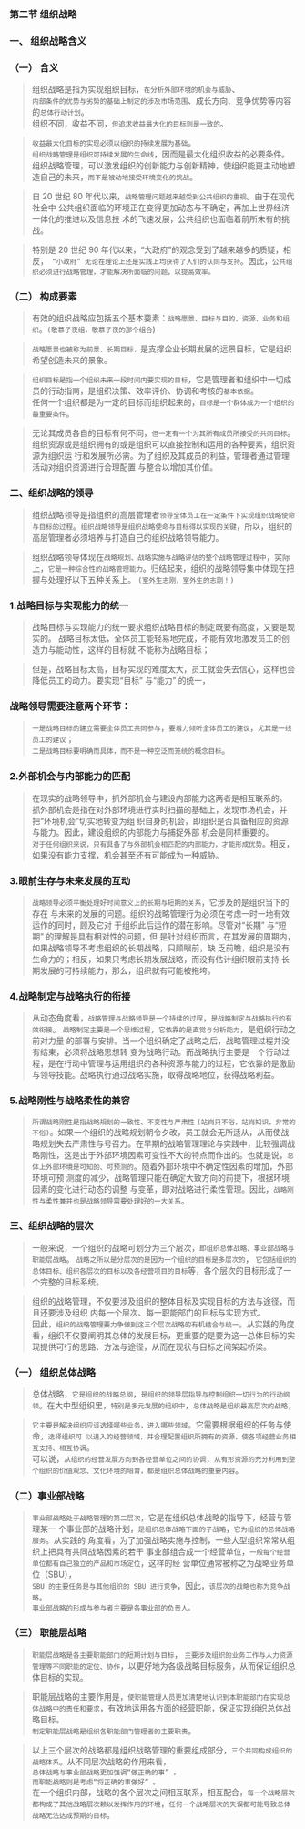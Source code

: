 ### 第二节 组织战略
### 一、 组织战略含义
### （一） 含义
>   组织战略是指为实现组织目标，`在分析外部环境的机会与威胁`、       
`内部条件的优势与劣势的基础上制定的涉及市场范围`、成长方向、竞争优势等内容的`总体行动计划`。       
组织不同，收益不同，`但追求收益最大化的目标则是一致的`。       

>   `收益最大化目标的实现必须以组织的持续发展为基础`。     
`组织战略管理是组织可持续发展的生命线`，因而是最大化组织收益的必要条件。            
组织战略管理，可以激发组织的创新能力与创新精神，使组织能更主动地塑造自己的未来，`而不是被动地接受环境变化的挑战`。            

>   自 20 世纪 80 年代以来，`战略管理问题越来越受到公共组织的重视`。由于在现代社会中
公共组织面临的环境正在变得更加动态与不确定，再加上世界经济一体化的推进以及信息技
术的飞速发展，公共组织也面临着前所未有的挑战。

>   特别是 20 世纪 90 年代以来，“大政府”的观念受到了越来越多的质疑，相反，` “小政府” 无论在理论上还是实践上均获得了人们的认同与支持`。因此，`公共组织必须进行战略管理，才能解决所面临的问题，以提高效率。`

### （二） 构成要素
>   有效的组织战略应包括五个基本要素：`战略愿景、目标与目的、资源、业务和组织`。`(敬慕子夜组，敬慕子夜的那个组合`)     
            
>   `战略愿景也被称为前景、长期目标，`是支撑企业长期发展的远景目标，它是组织希望创造未来的景象。

>   `组织目标是指一个组织未来一段时间内要实现的目标`，它是管理者和组织中一切成员的行动指南，是组织决策、效率评价、协调和考核的`基本依据`。      
任何一个组织都是为一定的目标而组织起来的，`目标是一个群体成为一个组织的最重要条件`。      

>   无论其成员各自的目标有何不同，`但一定有一个为其所有成员所接受的共同目标`。
组织资源或是组织拥有的或是组织可以直接控制和运用的各种要素，组织资源为组织运
行和发展所必需。为了组织及其成员的利益，管理者通过管理活动对组织资源进行合理配置
与整合以增加其价值。

### 二、组织战略的领导
>   组织战略领导是指组织的高层管理者`领导全体员工在一定条件下实现组织战略使命与目标的过程`。`组织战略领导是组织战略使命与目标得以实现的关键`，所以，组织的高层管理者必须培养与打造自己的组织战略领导能力。

>   组织战略领导体现在`战略规划、战略实施与战略评估的整个战略管理过程中`，实际上，`它是一种综合性的战略管理能力`。归结起来，组织的战略领导集中体现在把握与处理好以下五种关系上。
`(室外生志刚，室外生的志刚！)`          

### 1.战略目标与实现能力的统一
>   战略目标与实现能力的统一要求组织战略目标的制定既要有高度，又要是现实的。
战略目标太低，全体员工能轻易地完成，不能有效地激发员工的创造力与能动性，这样的目标就
不能称为战略目标；

>   但是，战略目标太高，目标实现的难度太大，员工就会失去信心，这样也会降低员工的动力。要实现“目标” 与“能力” 的统一，

### 战略领导需要注意两个环节：
>   `一是战略目标的建立需要全体员工共同参与`，`要着力倾听全体员工的建议`，`尤其是一线员工的建议`；        
`二是战略目标要明确而具体，而不是一种空泛而笼统的概念目标`。

### 2.外部机会与内部能力的匹配
>   在现实的战略领导中，抓外部机会与建设内部能力这两者是相互联系的。
抓外部机会是指在对外部环境进行实时扫描的基础上，发现市场机会，并把“环境机会”切实地转变为组
织自身的机会，即组织是否具备相应的资源与能力。因此，建设组织的内部能力与捕捉外部
机会是同样重要的。        
`对于任何组织来说，只有具备了与外部机会相匹配的内部能力，才能形成优势`。相反，如果没有能力支撑，机会甚至还有可能成为一种威胁。

### 3.眼前生存与未来发展的互动
>   `战略领导必须平衡处理好时间意义上的长期与短期的关系`，它涉及的是组织当下的存在
与未来的发展的问题。组织的战略管理行为必须在考虑一时一地有效运作的同时，顾及它对
于组织此后运作的潜在影响。尽管对“长期” 与“短期” 的理解是具有相对性的问题，但
是针对组织而言，在其发展的周期内，如果战略领导不考虑组织的长期战略，只顾眼前，缺
乏前瞻，组织是没有生命力的；相反，如果只考虑长期发展战略，而没有估计组织眼前支持
长期发展的可持续能力，那么，组织就有可能被拖垮。

### 4.战略制定与战略执行的衔接
>   从动态角度看，`战略管理与战略领导是一个持续的过程`，`是战略制定与战略执行的有效衔接`。
`战略制定主要是一个思维过程`，`它依靠的是直觉与分析能力`，是组织行动之前对力量
的部署与安排。当一个组织确定了战略之后，战略管理过程并没有结束，必须将战略思想转
变为战略行动。而战略执行主要是一个行动过程，是在行动中管理与运用组织的各种资源与能力的过程，它依靠的是激励与领导技能。战略执行通过战略实施，取得战略地位，获得战略利益。

### 5.战略刚性与战略柔性的兼容
>   `所谓战略刚性是指战略规划的一致性、不变性与严肃性` `(站岗只不俗，站岗知识，非常的不俗)`。如果一个组织的战略规划朝令夕改，员工就会无所适从，从而使战略规划失去严肃性与号召力。在早期的战略管理理论与实践中，比较强调战略刚性，这是出于外部环境因素可变性不大的特点而作出的。也就是说，`总体上外部环境是可知的、可预测的`。随着外部环境中不确定性因素的增加，外部环境可预
测度的减少，战略管理只能在确定大致方向的前提下，根据环境因素的变化进行动态的调整
与变革，即对战略进行柔性管理。因此，`战略刚性与柔性兼并也是战略领导需要处理好的一大关系`。

### 三、组织战略的层次
>   一般来说，一个组织的战略可划分为三个层次，`即组织总体战略、事业部战略与职能层战略`。
`战略之所以是分层次的是因为一个组织的目标是多层次的`，
`它包括组织的总体目标、组织各层次的目标以及各经营项目的目标`等，各个层次的目标形成了一个完整的目标系统。

>   组织的战略管理，不仅要涉及组织的整体目标及实现目标的方法与途径，而且还要涉及组织
内每一个层次、每一职能部门的目标与实现方式。               
因此，`组织的战略管理要力争做到这三个层次战略的有机结合与统一`。从实践的角度看，组织不仅要阐明其总体的发展目标，更重要的是要为这一总体目标的实现提供可行的思路、方法与途径，从而在现状与目标之间架起桥梁。

### （一） 组织总体战略
>   总体战略，`它是组织的战略总纲`，`是组织的领导层指导与控制组织一切行为的行动纲领`。在大中型组织里，`特别是多元发展的组织中`，`总体战略是组织最高层次的战略`，

>   `它主要是解决组织应该选择哪些业务，进入哪些领域`。它需要根据组织的任务与使命，`选择组织可
以进入的经营领域，并合理配置组织所拥有的资源，使各项经营业务相互支持、相互协调`。        
可以说，`从组织的经营发展方向到各经营单位之间的协调`，`从有形资源的充分利用到整个组织的价值观念、文化环境的培育，都是组织总体战略的重要内容`。

### （二）事业部战略
>   `事业部战略处于战略管理的第二层次`，它是在组织总体战略的指导下，经营与管理某一
个事业部的战略计划，`是组织总体战略下面的子战略`，`它为组织的总体战略服务`。从实践的
角度看，为了加强战略实施与控制，一些大型组织常常从组织上把具有共同战略因素的若干
事业部组合成一个经营单位，`一般每个经营单位都有自己独立的产品和市场定位`，这样的经
营单位通常被称之为战略业务单位（SBU），                 
`SBU 的主要任务是与其他组织的 SBU 进行竞争`，因此，`该层次的战略也称为竞争战略`。          
`事业部战略的形成与参与者主要是各事业部的负责人。`          

### （三） 职能层战略
>   `职能层战略是各主要职能部门的短期计划与目标`，
`主要涉及组织的业务工作与人力资源管理等不同职能的定位、协作`，以更好地为各级战略目标服务，从而保证组织总体目标的实现。

>   职能层战略的主要作用是，`使职能管理人员更加清楚地认识到本职能部门在实现总体战略中的责任和要求`，有效地运用各方面的经营职能，保证实现组织总体战略目标。                
`制定职能层战略是组织各职能部门管理者的主要职责`。       

>   以上三个层次的战略都是组织战略管理的重要组成部分，`三个共同构成组织的战略体系`。从不同层次战略的作用来看，                   
`总体战略与事业部战略更加强调“做正确的事” ，`          
`而职能战略则是考虑“将正确的事做好” 。`          
在一个组织内部，战略的各个层次之间相互联系，相互配合，`每一个战略层次都构成了其他战略层次赖以发挥作用的环境`，`任何一个战略层次的失误都可能导致总体战略无法达成预期的目标`。